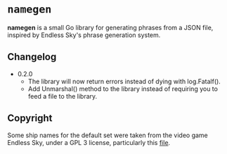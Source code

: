 # `namegen`

**namegen** is a small Go library for generating phrases from a JSON file, inspired by Endless Sky's phrase generation system.

## Changelog
* 0.2.0
  * The library will now return errors instead of dying with log.Fatalf().
  * Add Unmarshal() method to the library instead of requiring you to feed a file to the library. 

## Copyright

Some ship names for the default set were taken from the video game Endless Sky, under a GPL 3 license, particularly this [file](https://github.com/endless-sky/endless-sky/blob/master/data/human/names.txt).
